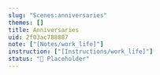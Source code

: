 ```yaml
---
slug: "Scenes:anniversaries"
themes: []
title: Anniversaries
uid: 2f03ac788887
note: ["[Notes/work_life]"]
instruction: ["[Instructions/work_life]"]
status: "🔳 Placeholder"
---
```


